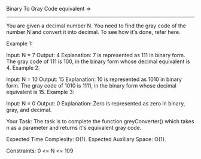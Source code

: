Binary To Gray Code equivalent =>
---------------------------- --

You are given a decimal number N. You need to find the gray code of the number N and convert it into decimal.
To see how it's done, refer here.

Example 1:

Input: N = 7
Output: 4
Explanation: 7 is represented as 111 in 
binary form. The gray code of 111 is 100, 
in the binary form whose decimal equivalent 
is 4.
Example 2:

Input: N = 10
Output: 15
Explanation: 10 is represented as 1010 in 
binary form. The gray code of 1010 is 1111, 
in the binary form whose decimal equivalent 
is 15.
Example 3:

Input: N = 0
Output: 0
Explanation: Zero is represented as zero 
in binary, gray, and decimal.

Your Task: The task is to complete the function greyConverter() which takes n as a parameter and returns it's equivalent gray code.

Expected Time Complexity: O(1).
Expected Auxiliary Space: O(1).

Constraints:
0 <= N <= 109
